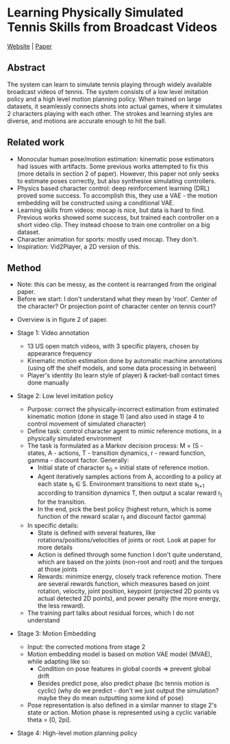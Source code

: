 # Learning Physically Simulated Tennis Skills from Broadcast Videos
[Website](https://cs.stanford.edu/~haotianz/research/vid2player3d/) | [Paper](https://cs.stanford.edu/~haotianz/research/vid2player3d/data/tennis_skills_main.pdf)

## Abstract
The system can learn to simulate tennis playing through widely available broadcast videos of tennis. The system consists of a low level imitation policy and a high level motion planning policy.
When trained on large datasets, it seamlessly connects shots into actual games, where it simulates 2 characters playing with each other. The strokes and learning styles are diverse, and motions are
accurate enough to hit the ball.

## Related work
- Monocular human pose/motion estimation: kinematic pose estimators had issues with artifacts. Some previous works attempted to fix this (more details in section 2 of paper). However, this paper not only seeks to estimate poses correctly, but also synthesixe simulating controllers.
- Physics based character control: deep reinforcement learning (DRL) proved some success. To accomplish this, they use a VAE - the motion embedding will be constructed using a conditional VAE.
- Learning skills from videos: mocap is nice, but data is hard to find. Previous works showed some success, but trained each controller on a short video clip. They instead choose to train one controller on a big dataset.
- Character animation for sports: mostly used mocap. They don't.
- Inspiration: Vid2Player, a 2D version of this.

## Method
* Note: this can be messy, as the content is rearranged from the original paper.
* Before we start: I don't understand what they mean by 'root'. Center of the character? Or projection point of character center on tennis court?
- Overview is in figure 2 of paper.
- Stage 1: Video annotation
  - 13 US open match videos, with 3 specific players, chosen by appearance frequency
  - Kinematic motion estimation done by automatic machine annotations (using off the shelf models, and some data processing in between)
  - Player's identity (to learn style of player) & racket-ball contact times done manually

- Stage 2: Low level imitation policy
  - Purpose: correct the physically-incorrect estimation from estimated kinematic motion (done in stage 1) (and also used in stage 4 to control movement of simulated character)
  - Define task: control character agent to mimic reference motions, in a physically simulated environment
  - The task is formulated as a Markov decision process: M = (S - states, A - actions, T - transition dynamics, r - reward function, gamma - discount factor. Generally:
    - Initial state of character s<sub>0</sub> = initial state of reference motion.
    - Agent iteratively samples actions from A, according to a policy at each state s<sub>t</sub> $\in$ S. Environment transitions to next state s<sub>t+1</sub> according to transition dynamics T, then output a scalar reward r<sub>t</sub> for the transition.
    - In the end, pick the best policy (highest return, which is some function of the reward scalar r<sub>t</sub> and discount factor gamma)
  - In specific details:
    - State is defined with several features, like rotations/positions/velocities of joints or root. Look at paper for more details
    - Action is defined through some function I don't quite understand, which are based on the joints (non-root and root) and the torques at those joints
    - Rewards: minimize energy, closely track reference motion. There are several rewards function, which measures based on joint rotation, velocity, joint position, keypoint (projected 2D points vs actual detected 2D points), and power penalty (the more energy, the less reward).
  - The training part talks about residual forces, which I do not understand

- Stage 3: Motion Embedding
  - Input: the corrected motions from stage 2
  - Motion embedding model is based on motion VAE model (MVAE), while adapting like so:
    - Condition on pose features in global coords => prevent global drift
    - Besides predict pose, also predict phase (bc tennis motion is cyclic) (why do we predict - don't we just output the simulation? maybe they do mean outputting some kind of pose)
  - Pose representation is also defined in a similar manner to stage 2's state or action. Motion phase is represented using a cyclic variable theta = \[0, 2pi\].

- Stage 4: High-level motion planning policy
